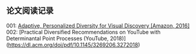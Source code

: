 ## 论文阅读记录

001: [Adaptive, Personalized Diversity for Visual Discovery [Amazon, 2016]](https://arxiv.org/abs/1810.01477)
002: [Practical Diversified Recommendations on YouTube with Determinantal Point Processes (YouTube, 2018)] (https://dl.acm.org/doi/pdf/10.1145/3269206.3272018)

